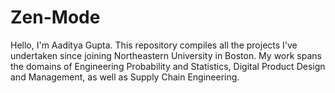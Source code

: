 # Zen-Mode
Hello, I'm Aaditya Gupta. This repository compiles all the projects I've undertaken since joining Northeastern University in Boston. My work spans the domains of Engineering Probability and Statistics, Digital Product Design and Management, as well as Supply Chain Engineering.
